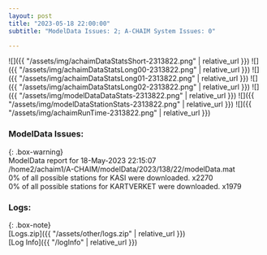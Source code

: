 ```yaml
---
layout: post
title: "2023-05-18 22:00:00"
subtitle: "ModelData Issues: 2; A-CHAIM System Issues: 0"

---
```


![]({{ "/assets/img/achaimDataStatsShort-2313822.png" | relative_url }})
![]({{ "/assets/img/achaimDataStatsLong00-2313822.png" | relative_url }})
![]({{ "/assets/img/achaimDataStatsLong01-2313822.png" | relative_url }})
![]({{ "/assets/img/achaimDataStatsLong02-2313822.png" | relative_url }})
![]({{ "/assets/img/modelDataDataStats-2313822.png" | relative_url }})
![]({{ "/assets/img/modelDataStationStats-2313822.png" | relative_url }})
![]({{ "/assets/img/achaimRunTime-2313822.png" | relative_url }})


### ModelData Issues:  
  
{: .box-warning}  
 ModelData report for 18-May-2023 22:15:07   
 /home2/achaim1/A-CHAIM/modelData/2023/138/22/modelData.mat   
 0% of all possible stations for KASI were downloaded. x2270   
 0% of all possible stations for KARTVERKET were downloaded. x1979   
  


### Logs:  
  
{: .box-note}  
[Logs.zip]({{ "/assets/other/logs.zip" | relative_url }})  
[Log Info]({{ "/logInfo" | relative_url }})  
